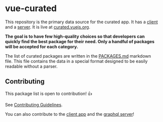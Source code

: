 # vue-curated

This repository is the primary data source for the curated app. It has a [client](https://github.com/vuejs/vue-curated-client) and a [server](https://github.com/vuejs/vue-curated-server). It is live at [curated.vuejs.org](http://curated.vuejs.org/).

**The goal is to have few high-quality choices so that developers can quickly find the best package for their need. Only a handful of packages will be accepted for each category.**

The list of curated packages are written in the [PACKAGES.md](./PACKAGES.md) markdown file. This file contains the data in a special format designed to be easily readable without a parser.

## Contributing

This package list is open to contribution! :+1:

See [Contributing Guidelines](CONTRIBUTING.md).

You can also contribute to the [client app](https://github.com/vuejs/vue-curated-client) and the [graphql server](https://github.com/vuejs/vue-curated-server)!
